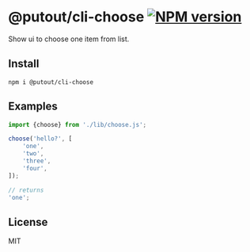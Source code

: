 # @putout/cli-choose [![NPM version][NPMIMGURL]][NPMURL]

[NPMIMGURL]: https://img.shields.io/npm/v/@putout/cli-choose.svg?style=flat&longCache=true
[NPMURL]: https://npmjs.org/package/@putout/cli-choose "npm"

Show ui to choose one item from list.

## Install

```
npm i @putout/cli-choose
```

## Examples

```js
import {choose} from './lib/choose.js';

choose('hello?', [
    'one',
    'two',
    'three',
    'four',
]);

// returns
'one';
```

## License

MIT
